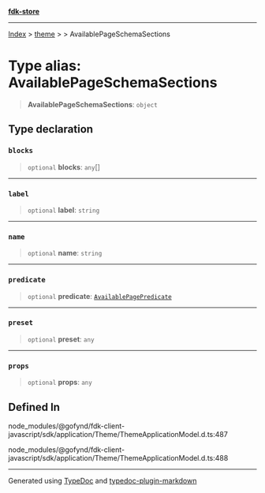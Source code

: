 [**fdk-store**](../../../README.md)
***

[Index](../../../API.md) > [theme](../../README.md) > [<internal>](../README.md) > AvailablePageSchemaSections

# Type alias: AvailablePageSchemaSections

> **AvailablePageSchemaSections**: `object`

## Type declaration

### `blocks`

> `optional` **blocks**: `any`[]

***

### `label`

> `optional` **label**: `string`

***

### `name`

> `optional` **name**: `string`

***

### `predicate`

> `optional` **predicate**: [`AvailablePagePredicate`](type-alias.AvailablePagePredicate.md)

***

### `preset`

> `optional` **preset**: `any`

***

### `props`

> `optional` **props**: `any`

## Defined In

node\_modules/@gofynd/fdk-client-javascript/sdk/application/Theme/ThemeApplicationModel.d.ts:487

node\_modules/@gofynd/fdk-client-javascript/sdk/application/Theme/ThemeApplicationModel.d.ts:488

***
Generated using [TypeDoc](https://typedoc.org/) and [typedoc-plugin-markdown](https://www.npmjs.com/package/typedoc-plugin-markdown)
